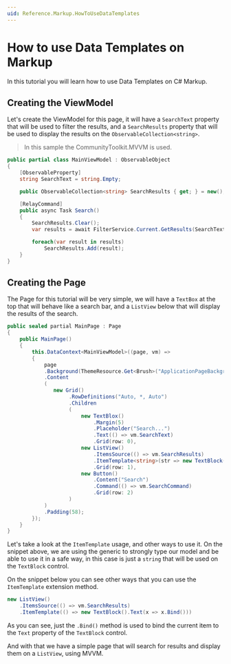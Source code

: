 ```yaml
---
uid: Reference.Markup.HowToUseDataTemplates
---
```


# How to use Data Templates on Markup

In this tutorial you will learn how to use Data Templates on C# Markup.

## Creating the ViewModel

Let's create the ViewModel for this page, it will have a `SearchText` property that will be used to filter the results, and a `SearchResults` property that will be used to display the results on the `ObservableCollection<string>`. 

> In this sample the CommunityToolkit.MVVM is used.

```cs
public partial class MainViewModel : ObservableObject
{
    [ObservableProperty]
    string SearchText = string.Empty;

    public ObservableCollection<string> SearchResults { get; } = new();

    [RelayCommand]
    public async Task Search()
    {
        SearchResults.Clear();
        var results = await FilterService.Current.GetResults(SearchText);

        foreach(var result in results)
            SearchResults.Add(result);
    }
}
```

## Creating the Page

The Page for this tutorial will be very simple, we will have a `TextBox` at the top that will behave like a search bar, and a `ListView` below that will display the results of the search.

```cs
public sealed partial MainPage : Page
{
    public MainPage()
    {
        this.DataContext<MainViewModel>((page, vm) =>
        {
            page
            .Background(ThemeResource.Get<Brush>("ApplicationPageBackgroundThemeBrush"))
            .Content
            (
               new Grid()
                    .RowDefinitions("Auto, *, Auto")
                    .Children
                    (
                        new TextBlox()
                            .Margin(5)
                            .Placeholder("Search...")
                            .Text(() => vm.SearchText)
                            .Grid(row: 0),
                        new ListView()
                            .ItemsSource(() => vm.SearchResults)
                            .ItemTemplate<string>(str => new TextBlock().Text(() => str))
                            .Grid(row: 1),
                        new Button()
                            .Content("Search")
                            .Command(() => vm.SearchCommand)
                            .Grid(row: 2)
                    )
            )
            .Padding(58);
        });
    }
}
```

Let's take a look at the `ItemTemplate` usage, and other ways to use it. On the snippet above, we are using the generic to strongly type our model and be able to use it in a safe way, in this case is just a `string` that will be used on the `TextBlock` control.

On the snippet below you can see other ways that you can use the `ItemTemplate` extension method.

```cs
new ListView()
    .ItemsSource(() => vm.SearchResults)
    .ItemTemplate(() => new TextBlock().Text(x => x.Bind()))
```

As you can see, just the `.Bind()` method is used to bind the current item to the `Text` property of the `TextBlock` control.

And with that we have a simple page that will search for results and display them on a `ListView`, using MVVM.